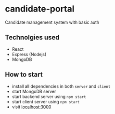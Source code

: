 # candidate-portal
Candidate management system with basic auth

## Technolgies used
- React
- Express (Nodejs)
- MongoDB

## How to start
- install all dependencies in both `server` and `client`
- start MongoDB server
- start backend server using `npm start`
- start client server using `npm start`
- visit [localhost:3000](http://localhost:3000)
